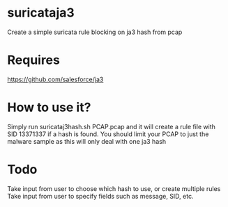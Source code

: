 # suricataja3
Create a simple suricata rule blocking on ja3 hash from pcap

# Requires
https://github.com/salesforce/ja3

# How to use it?
Simply run suricataj3hash.sh PCAP.pcap and it will create a rule file with SID 13371337 if a hash is found.
You should limit your PCAP to just the malware sample as this will only deal with one ja3 hash

# Todo
Take input from user to choose which hash to use, or create multiple rules
Take input from user to specify fields such as message, SID, etc.
